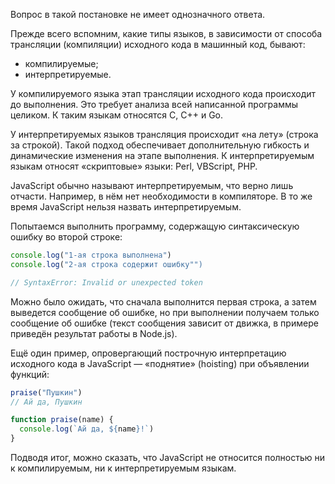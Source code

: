 Вопрос в такой постановке не имеет однозначного ответа.

Прежде всего вспомним, какие типы языков, в зависимости от способа трансляции (компиляции) исходного кода в машинный код, бывают:

- компилируемые;
- интерпретируемые.

У компилируемого языка этап трансляции исходного кода происходит до выполнения. Это требует анализа всей написанной программы целиком. К таким языкам относятся C, C++ и Go.

У интерпретируемых языков трансляция происходит «на лету» (строка за строкой). Такой подход обеспечивает дополнительную гибкость и динамические изменения на этапе выполнения. К интерпретируемым языкам относят «скриптовые» языки: Perl, VBScript, PHP.

JavaScript обычно называют интерпретируемым, что верно лишь отчасти. Например, в нём нет необходимости в компиляторе. В то же время JavaScript нельзя назвать интерпретируемым.

Попытаемся выполнить программу, содержащую синтаксическую ошибку во второй строке:

```js
console.log("1-ая строка выполнена")
console.log("2-ая строка содержит ошибку"")

// SyntaxError: Invalid or unexpected token
```

Можно было ожидать, что сначала выполнится первая строка, а затем выведется сообщение об ошибке, но при выполнении получаем только сообщение об ошибке (текст сообщения зависит от движка, в примере приведён результат работы в Node.js).

Ещё один пример, опровергающий построчную интерпретацию исходного кода в JavaScript — «поднятие» (hoisting) при объявлении функций:

```js
praise("Пушкин")
// Ай да, Пушкин

function praise(name) {
  console.log(`Ай да, ${name}!`)
}
```

Подводя итог, можно сказать, что JavaScript не относится полностью ни к компилируемым, ни к интерпретируемым языкам.
